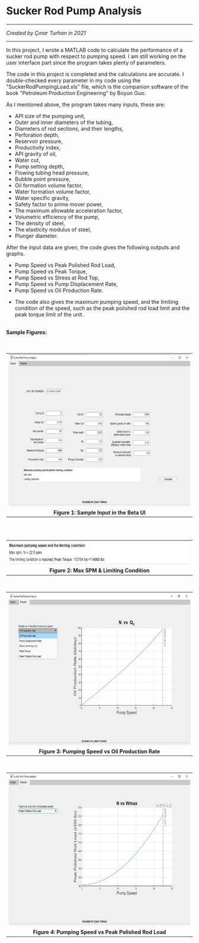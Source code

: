 # Sucker Rod Pump Analysis
***
_Created by Çınar Turhan in 2021_
***
<p>In this project, I wrote a MATLAB code to calculate the performance of a sucker rod pump with respect to pumping speed. I am still working on the user interface part since the program takes plenty of parameters.&nbsp;</p>

<p>The code in this project is completed and the calculations are accurate. I double-checked every parameter in my code using the "SuckerRodPumpingLoad.xls" file, which is the companion software of the book "Petroleum Production Engineering" by Boyun Guo.&nbsp;</p>

<p>As I mentioned above, the program takes many inputs, these are:</p>
<p></p>
<ul style="text-align: left;">
  <li>API size of the pumping unit,</li>
  <li>Outer and inner diameters of the tubing,</li>
  <li>Diameters of rod sections, and their lengths,</li>
  <li>Perforation depth,</li>
  <li>Reservoir pressure,</li>
  <li>Productivity index,</li>
  <li>API gravity of oil,</li>
  <li>Water cut,</li>
  <li>Pump setting depth,</li>
  <li>Flowing tubing head pressure,</li>
  <li>Bubble point pressure,</li>
  <li>Oil formation volume factor,</li>
  <li>Water formation volume factor,</li>
  <li>Water specific gravity,</li>
  <li>Safety factor to prime mover power,</li>
  <li>The maximum allowable acceleration factor,</li>
  <li>Volumetric efficiency of the pump,</li>
  <li>The density of steel,</li>
  <li>The elasticity modulus of steel,</li>
  <li>Plunger diameter.</li>
</ul>
<div>
  After the input data are given, the code gives the following outputs and graphs.
</div>
<p></p>
<div>
  <ul style="text-align: left;">
  <li>Pump Speed vs Peak Polished Rod Load,</li>
  <li>Pump Speed vs Peak Torque,</li>
  <li>Pump Speed vs Stress at Rod Top,</li>
  <li>Pump Speed vs Pump Displacement Rate,</li>
  <li>Pump Speed vs Oil Production Rate.</li>
</ul>
<ul>
  <li>The code also gives the maximum pumping speed, and the limiting condition of the speed, such as the peak polished rod load limit and the peak torque limit of the unit.</li>
</ul>
<div><br /></div>
<div><b>Sample Figures:</b></div>
<div><br /></div>
<div><br /></div>

<table align="center" cellpadding="0" cellspacing="0" class="tr-caption-container" style="margin-left: auto; margin-right: auto;">
    <tbody>
        <tr>
            <td style="text-align: center;">
                <a href="SRP_BEFORE.jpg" style="margin-left: auto; margin-right: auto;">
                    <img border="0" data-original-height="711" data-original-width="1109" height="410" src="out/SRP_BEFORE.jpg" width="640" />
                </a>
            </td>
        </tr>
        <tr>
            <td class="tr-caption" style="text-align: center;">
                <span style="text-align: left;"><b>Figure 1: Sample Input in the Beta UI</b></span>
            </td>
        </tr>
    </tbody>
</table>

<br />
<div><br /></div>

<table align="center" cellpadding="0" cellspacing="0" class="tr-caption-container" style="margin-left: auto; margin-right: auto;">
    <tbody>
        <tr>
            <td style="text-align: center;">
                <a href="SRP_Result1.jpg" style="margin-left: auto; margin-right: auto;">
                    <img border="0" data-original-height="69" data-original-width="715" height="62" src="out/SRP_Result1.jpg" width="640" />
                </a>
            </td>
        </tr>
        <tr>
            <td class="tr-caption" style="text-align: center;">
                <b style="text-align: left;">Figure 2: Max SPM &amp; Limiting Condition</b>
            </td>
        </tr>
    </tbody>
</table>

<br />
<table align="center" cellpadding="0" cellspacing="0" class="tr-caption-container" style="margin-left: auto; margin-right: auto;">
    <tbody>
        <tr>
            <td style="text-align: center;">
                <a href="SRP_Result2.jpg" style="margin-left: auto; margin-right: auto;">
                    <img border="0" data-original-height="712" data-original-width="1112" height="410" src="out/SRP_Result2.jpg" width="640" />
                </a>
            </td>
        </tr>
        <tr>
            <td class="tr-caption" style="text-align: center;">
                <b style="text-align: left;">Figure 3: Pumping Speed vs Oil Production Rate</b>
            </td>
        </tr>
    </tbody>
</table>

<br />
<table align="center" cellpadding="0" cellspacing="0" class="tr-caption-container" style="margin-left: auto; margin-right: auto;">
    <tbody>
        <tr>
            <td style="text-align: center;">
                <a href="SRP_Result3.jpg" style="margin-left: auto; margin-right: auto;">
                    <img border="0" data-original-height="710" data-original-width="1111" height="410" src="out/SRP_Result3.jpg" width="640" />
                </a>
            </td>
        </tr>
        <tr>
            <td class="tr-caption" style="text-align: center;">
                <b style="text-align: left;">Figure 4:&nbsp;</b><b style="text-align: left;">Pumping Speed vs Peak Polished Rod Load</b>
            </td>
        </tr>
    </tbody>
</table>

<br />
<div><br /></div>
<div><br /></div>
<div><br /></div>


